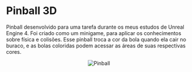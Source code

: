 # Pinball 3D

Pinball desenvolvido para uma tarefa durante os meus estudos de Unreal Engine 4. Foi criado como um minigame, para aplicar os conhecimentos sobre física e colisões.
Esse pinball troca a cor da bola quando ela cair no buraco, e as bolas coloridas podem acessar as áreas
de suas respectivas cores.

<div align="center">
 
![Pinball](https://github.com/Mariana-gs/Pinball-3D/assets/81964220/32902600-c7cf-4b89-a7fd-23900af276ea)


</div>


 




